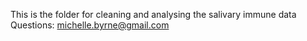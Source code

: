 This is the folder for cleaning and analysing the salivary immune data
Questions: michelle.byrne@gmail.com
